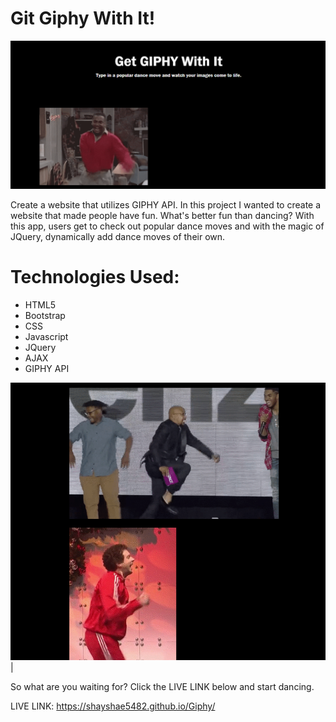 # Git Giphy With It!

![](https://github.com/shayshae5482/Giphy/blob/master/assets/images/giphy-readme.PNG)

Create a website that utilizes GIPHY API. In this project I wanted to create a website that made people have fun. What's better fun than dancing? With this app, users get to check out popular dance moves and with the magic of JQuery, dynamically add dance moves of their own. 

# Technologies Used:
* HTML5
* Bootstrap
* CSS
* Javascript
* JQuery
* AJAX
* GIPHY API

![](https://github.com/shayshae5482/Giphy/blob/master/assets/images/running-man-giphy.PNG)|


So what are you waiting for? Click the LIVE LINK below and start dancing. 

LIVE LINK: https://shayshae5482.github.io/Giphy/
